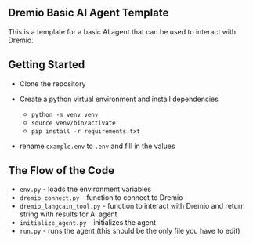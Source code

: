 ## Dremio Basic AI Agent Template

This is a template for a basic AI agent that can be used to interact with Dremio.

## Getting Started

- Clone the repository

- Create a python virtual environment and install dependencies
    - `python -m venv venv`
    - `source venv/bin/activate`
    - `pip install -r requirements.txt`

- rename `example.env` to `.env` and fill in the values

## The Flow of the Code

- `env.py` - loads the environment variables
- `dremio_connect.py` - function to connect to Dremio
- `dremio_langcain_tool.py` - function to interact with Dremio and return string with results for AI agent
- `initialize_agent.py` - initializes the agent
- `run.py` - runs the agent (this should be the only file you have to edit)